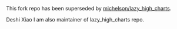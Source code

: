 This fork repo has been superseded by [michelson/lazy_high_charts](https://github.com/michelson/lazy_high_charts).

Deshi Xiao
I am also maintainer of lazy_high_charts repo.
